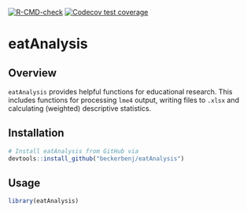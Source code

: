 
<!-- badges: start -->
[![R-CMD-check](https://github.com/beckerbenj/eatAnalysis/workflows/R-CMD-check/badge.svg)](https://github.com/beckerbenj/eatAnalysis/actions)
[![Codecov test coverage](https://codecov.io/gh/beckerbenj/eatAnalysis/branch/master/graph/badge.svg)](https://codecov.io/gh/beckerbenj/eatAnalysis?branch=master)
<!-- badges: end -->


# eatAnalysis

## Overview

`eatAnalysis` provides helpful functions for educational research. This includes functions for processing `lme4` output, writing files to `.xlsx` and calculating (weighted) descriptive statistics.

## Installation

```R
# Install eatAnalysis from GitHub via
devtools::install_github("beckerbenj/eatAnalysis")
```

## Usage

```R
library(eatAnalysis)

```
